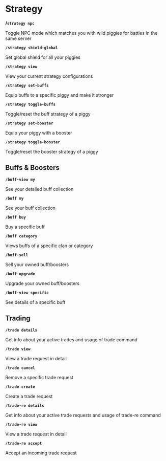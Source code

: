 # Strategy
__/`strategy npc`__

Toggle NPC mode which matches you with wild piggies for battles in the same server


__`/strategy shield-global`__

Set global shield for all your piggies


__`/strategy view`__

View your current strategy configurations


__`/strategy set-buffs`__

Equip buffs to a specific piggy and make it stronger


__`/strategy toggle-buffs`__

Toggle/reset the buff strategy of a piggy


__`/strategy set-booster`__

Equip your piggy with a booster


__`/strategy toggle-booster`__

Toggle/reset the booster strategy of a piggy

## Buffs & Boosters

__`/buff-view my`__

See your detailed buff collection


__`/buff my`__

See your buff collection


__`/buff buy`__

Buy a specific buff


__`/buff category`__

Views buffs of a specific clan or category


__`/buff-sell`__

Sell your owned buff/boosters


__`/buff-upgrade`__

Upgrade your owned buff/boosters


__`/buff-view specific`__

See details of a specific buff

## Trading

__`/trade details`__

Get info about your active trades and usage of trade command


__`/trade view`__

View a trade request in detail


__`/trade cancel`__

Remove a specific trade request


__`/trade create`__

Create a trade request


__`/trade-re details`__

Get info about your active trade requests and usage of trade-re command


__`/trade-re view`__

View a trade request in detail


__`/trade-re accept`__

Accept an incoming trade request